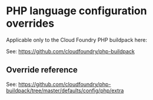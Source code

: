 # PHP language configuration overrides

Applicable only to the Cloud Foundry PHP buildpack here:

See: https://github.com/cloudfoundry/php-buildpack

## Override reference

See: https://github.com/cloudfoundry/php-buildpack/tree/master/defaults/config/php/extra
